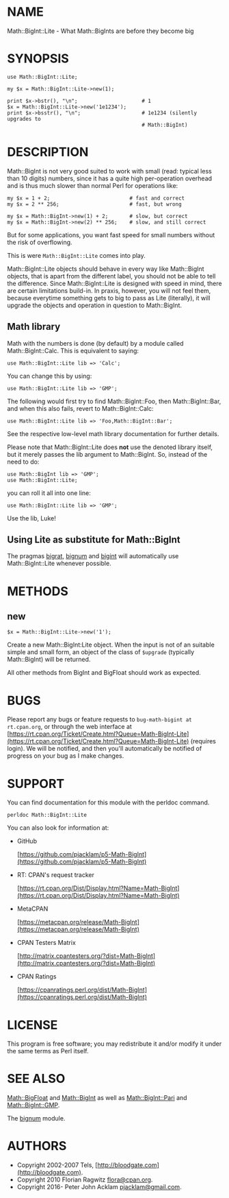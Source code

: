 # NAME

Math::BigInt::Lite - What Math::BigInts are before they become big

# SYNOPSIS

    use Math::BigInt::Lite;

    my $x = Math::BigInt::Lite->new(1);

    print $x->bstr(), "\n";                     # 1
    $x = Math::BigInt::Lite->new('1e1234');
    print $x->bsstr(), "\n";                    # 1e1234 (silently upgrades to
                                                # Math::BigInt)

# DESCRIPTION

Math::BigInt is not very good suited to work with small (read: typical
less than 10 digits) numbers, since it has a quite high per-operation overhead
and is thus much slower than normal Perl for operations like:

    my $x = 1 + 2;                          # fast and correct
    my $x = 2 ** 256;                       # fast, but wrong

    my $x = Math::BigInt->new(1) + 2;       # slow, but correct
    my $x = Math::BigInt->new(2) ** 256;    # slow, and still correct

But for some applications, you want fast speed for small numbers without
the risk of overflowing.

This is were `Math::BigInt::Lite` comes into play.

Math::BigInt::Lite objects should behave in every way like Math::BigInt
objects, that is apart from the different label, you should not be able
to tell the difference. Since Math::BigInt::Lite is designed with speed in
mind, there are certain limitations build-in. In praxis, however, you will
not feel them, because everytime something gets to big to pass as Lite
(literally), it will upgrade the objects and operation in question to
Math::BigInt.

## Math library

Math with the numbers is done (by default) by a module called
Math::BigInt::Calc. This is equivalent to saying:

    use Math::BigInt::Lite lib => 'Calc';

You can change this by using:

    use Math::BigInt::Lite lib => 'GMP';

The following would first try to find Math::BigInt::Foo, then
Math::BigInt::Bar, and when this also fails, revert to Math::BigInt::Calc:

    use Math::BigInt::Lite lib => 'Foo,Math::BigInt::Bar';

See the respective low-level math library documentation for further
details.

Please note that Math::BigInt::Lite does **not** use the denoted library itself,
but it merely passes the lib argument to Math::BigInt. So, instead of the need
to do:

    use Math::BigInt lib => 'GMP';
    use Math::BigInt::Lite;

you can roll it all into one line:

    use Math::BigInt::Lite lib => 'GMP';

Use the lib, Luke!

## Using Lite as substitute for Math::BigInt

The pragmas [bigrat](https://metacpan.org/pod/bigrat), [bignum](https://metacpan.org/pod/bignum) and [bigint](https://metacpan.org/pod/bigint) will automatically use
Math::BigInt::Lite whenever possible.

# METHODS

## new

    $x = Math::BigInt::Lite->new('1');

Create a new Math::BigInt:Lite object. When the input is not of an suitable
simple and small form, an object of the class of `$upgrade` (typically
Math::BigInt) will be returned.

All other methods from BigInt and BigFloat should work as expected.

# BUGS

Please report any bugs or feature requests to
`bug-math-bigint at rt.cpan.org`, or through the web interface at
[https://rt.cpan.org/Ticket/Create.html?Queue=Math-BigInt-Lite](https://rt.cpan.org/Ticket/Create.html?Queue=Math-BigInt-Lite)
(requires login).
We will be notified, and then you'll automatically be notified of
progress on your bug as I make changes.

# SUPPORT

You can find documentation for this module with the perldoc command.

    perldoc Math::BigInt::Lite

You can also look for information at:

- GitHub

    [https://github.com/pjacklam/p5-Math-BigInt](https://github.com/pjacklam/p5-Math-BigInt)

- RT: CPAN's request tracker

    [https://rt.cpan.org/Dist/Display.html?Name=Math-BigInt](https://rt.cpan.org/Dist/Display.html?Name=Math-BigInt)

- MetaCPAN

    [https://metacpan.org/release/Math-BigInt](https://metacpan.org/release/Math-BigInt)

- CPAN Testers Matrix

    [http://matrix.cpantesters.org/?dist=Math-BigInt](http://matrix.cpantesters.org/?dist=Math-BigInt)

- CPAN Ratings

    [https://cpanratings.perl.org/dist/Math-BigInt](https://cpanratings.perl.org/dist/Math-BigInt)

# LICENSE

This program is free software; you may redistribute it and/or modify it under
the same terms as Perl itself.

# SEE ALSO

[Math::BigFloat](https://metacpan.org/pod/Math%3A%3ABigFloat) and [Math::BigInt](https://metacpan.org/pod/Math%3A%3ABigInt) as well as
[Math::BigInt::Pari](https://metacpan.org/pod/Math%3A%3ABigInt%3A%3APari) and [Math::BigInt::GMP](https://metacpan.org/pod/Math%3A%3ABigInt%3A%3AGMP).

The [bignum](https://metacpan.org/pod/bignum) module.

# AUTHORS

- Copyright 2002-2007 Tels, [http://bloodgate.com](http://bloodgate.com).
- Copyright 2010 Florian Ragwitz <flora@cpan.org>.
- Copyright 2016- Peter John Acklam <pjacklam@gmail.com>.
